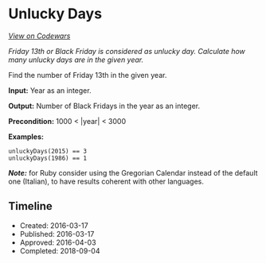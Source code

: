 # Unlucky Days
[*View on Codewars*](https://www.codewars.com/kata/unlucky-days)

_Friday 13th or Black Friday is considered as unlucky day. Calculate how many unlucky days are in the given year._

Find the number of Friday 13th in the given year.

__Input:__ Year as an integer.

__Output:__ Number of Black Fridays in the year as an integer.

__Precondition:__ 1000 < |year| < 3000

__Examples:__

	unluckyDays(2015) == 3
	unluckyDays(1986) == 1

***Note:*** for Ruby consider using the Gregorian Calendar instead of the default one (Italian), to have results coherent with other languages.

## Timeline
- Created: 2016-03-17
- Published: 2016-03-17
- Approved: 2016-04-03
- Completed: 2018-09-04